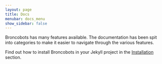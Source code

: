 ```yaml
---
layout: page
title: Docs
menubar: docs_menu
show_sidebar: false
---
```


Broncobots has many features available. The documentation has been spit into categories to make it easier to navigate through the various features. 

Find out how to install Broncobots in your Jekyll project in the [Installation](/bulma-clean-theme/docs/getting-started/installation/) section.
